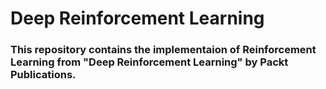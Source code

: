 # Deep Reinforcement Learning
### This repository contains the implementaion of Reinforcement Learning from "Deep Reinforcement Learning" by Packt Publications.
